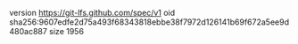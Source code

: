 version https://git-lfs.github.com/spec/v1
oid sha256:9607edfe2d75a493f68343818ebbe38f7972d126141b69f672a5ee9d480ac887
size 1956
